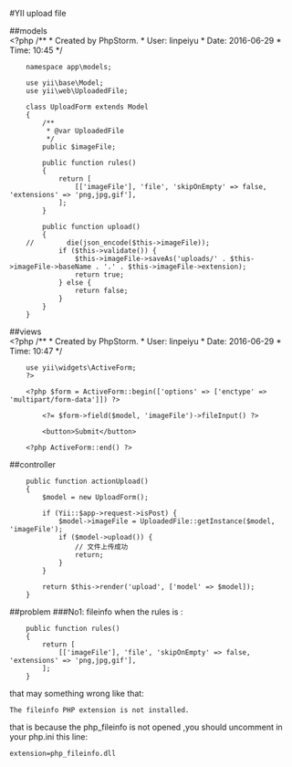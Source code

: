 #YII upload file  
  
##models  
		<?php
		/**
		 * Created by PhpStorm.
		 * User: linpeiyu
		 * Date: 2016-06-29
		 * Time: 10:45
		 */
		
		namespace app\models;
		
		use yii\base\Model;
		use yii\web\UploadedFile;
		
		class UploadForm extends Model
		{
		    /**
		     * @var UploadedFile
		     */
		    public $imageFile;
		
		    public function rules()
		    {
		        return [
		            [['imageFile'], 'file', 'skipOnEmpty' => false, 'extensions' => 'png,jpg,gif'],
		        ];
		    }
		
		    public function upload()
		    {
		//        die(json_encode($this->imageFile));
		        if ($this->validate()) {
		            $this->imageFile->saveAs('uploads/' . $this->imageFile->baseName . '.' . $this->imageFile->extension);
		            return true;
		        } else {
		            return false;
		        }
		    }
		}

  
##views  
		<?php
		/**
		 * Created by PhpStorm.
		 * User: linpeiyu
		 * Date: 2016-06-29
		 * Time: 10:47
		 */
		
		
		use yii\widgets\ActiveForm;
		?>
		
		<?php $form = ActiveForm::begin(['options' => ['enctype' => 'multipart/form-data']]) ?>
		
		    <?= $form->field($model, 'imageFile')->fileInput() ?>
		
		    <button>Submit</button>
		
		<?php ActiveForm::end() ?>

##controller

	    public function actionUpload()
	    {
	        $model = new UploadForm();
	
	        if (Yii::$app->request->isPost) {
	            $model->imageFile = UploadedFile::getInstance($model, 'imageFile');
	            if ($model->upload()) {
	                // 文件上传成功
	                return;
	            }
	        }
	
	        return $this->render('upload', ['model' => $model]);
	    }


##problem
###No1:  fileinfo
when the rules is :  

	    public function rules()
	    {
	        return [
	            [['imageFile'], 'file', 'skipOnEmpty' => false, 'extensions' => 'png,jpg,gif'],
	        ];
	    }
that may something wrong like that:  

	The fileinfo PHP extension is not installed.
that is because the php_fileinfo is not opened ,you should uncomment in your php.ini this line:  

	extension=php_fileinfo.dll